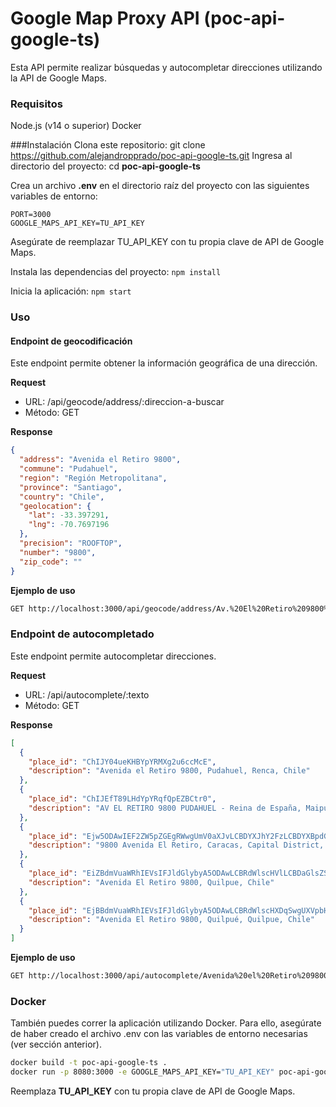 # Google Map Proxy API (poc-api-google-ts)

Esta API permite realizar búsquedas y autocompletar direcciones utilizando la API de Google Maps.

### Requisitos

Node.js (v14 o superior)
Docker

###Instalación
Clona este repositorio: git clone https://github.com/alejandropprado/poc-api-google-ts.git
Ingresa al directorio del proyecto: cd **poc-api-google-ts**

Crea un archivo **.env** en el directorio raíz del proyecto con las siguientes variables de entorno:

```
PORT=3000
GOOGLE_MAPS_API_KEY=TU_API_KEY
```

Asegúrate de reemplazar TU_API_KEY con tu propia clave de API de Google Maps.

Instala las dependencias del proyecto: `npm install`

Inicia la aplicación: `npm start`

### Uso

#### Endpoint de geocodificación

Este endpoint permite obtener la información geográfica de una dirección.

**Request**

- URL: /api/geocode/address/:direccion-a-buscar
- Método: GET

**Response**

```json
{
  "address": "Avenida el Retiro 9800",
  "commune": "Pudahuel",
  "region": "Región Metropolitana",
  "province": "Santiago",
  "country": "Chile",
  "geolocation": {
    "lat": -33.397291,
    "lng": -70.7697196
  },
  "precision": "ROOFTOP",
  "number": "9800",
  "zip_code": ""
}
```

**Ejemplo de uso**

```bash
GET http://localhost:3000/api/geocode/address/Av.%20El%20Retiro%209800%20pudahuel
```

### Endpoint de autocompletado

Este endpoint permite autocompletar direcciones.

**Request**

- URL: /api/autocomplete/:texto
- Método: GET

**Response**

```json
[
  {
    "place_id": "ChIJY04ueKHBYpYRMXg2u6ccMcE",
    "description": "Avenida el Retiro 9800, Pudahuel, Renca, Chile"
  },
  {
    "place_id": "ChIJEfT89LHdYpYRqfQpEZBCtr0",
    "description": "AV EL RETIRO 9800 PUDAHUEL - Reina de España, Maipú, Maipu, Chile"
  },
  {
    "place_id": "Ejw5ODAwIEF2ZW5pZGEgRWwgUmV0aXJvLCBDYXJhY2FzLCBDYXBpdGFsIERpc3RyaWN0LCBWZW5lenVlbGEiLiosChQKEglXpMXS_lgqjBEoHX8-FVn3EhIUChIJ88bP9r1YKowRr_Wj7uND9aQ",
    "description": "9800 Avenida El Retiro, Caracas, Capital District, Venezuela"
  },
  {
    "place_id": "EiZBdmVuaWRhIEVsIFJldGlybyA5ODAwLCBRdWlscHVlLCBDaGlsZSIuKiwKFAoSCVnVJnZq2YmWETP1sMJtvscCEhQKEgmnpbWi9X5ilhE5czEscR9aPg",
    "description": "Avenida El Retiro 9800, Quilpue, Chile"
  },
  {
    "place_id": "EjBBdmVuaWRhIEVsIFJldGlybyA5ODAwLCBRdWlscHXDqSwgUXVpbHB1ZSwgQ2hpbGUiLiosChQKEglHOPVqEtmJlhGKPQ2UEUlwxhIUChIJp6W1ovV-YpYRkp8yfz-l2VA",
    "description": "Avenida El Retiro 9800, Quilpué, Quilpue, Chile"
  }
]
```

**Ejemplo de uso**

```bash
GET http://localhost:3000/api/autocomplete/Avenida%20el%20Retiro%209800
```

### Docker

También puedes correr la aplicación utilizando Docker. Para ello, asegúrate de haber creado el archivo .env con las variables de entorno necesarias (ver sección anterior).

```bash
docker build -t poc-api-google-ts .
docker run -p 8080:3000 -e GOOGLE_MAPS_API_KEY="TU_API_KEY" poc-api-google-ts
```

Reemplaza **TU_API_KEY** con tu propia clave de API de Google Maps.
